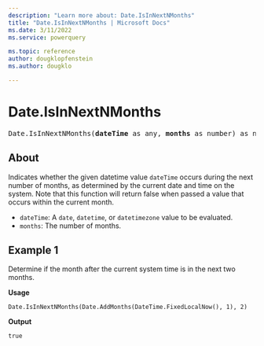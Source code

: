 ```yaml
---
description: "Learn more about: Date.IsInNextNMonths"
title: "Date.IsInNextNMonths | Microsoft Docs"
ms.date: 3/11/2022
ms.service: powerquery

ms.topic: reference
author: dougklopfenstein
ms.author: dougklo

---
```

# Date.IsInNextNMonths

<pre>
Date.IsInNextNMonths(<b>dateTime</b> as any, <b>months</b> as number) as nullable logical
</pre>

## About

Indicates whether the given datetime value `dateTime` occurs during the next number of months, as determined by the current date and time on the system. Note that this function will return false when passed a value that occurs within the current month.

* `dateTime`: A `date`, `datetime`, or `datetimezone` value to be evaluated.
* `months`: The number of months.

## Example 1

Determine if the month after the current system time is in the next two months.

**Usage**

```powerquery-m
Date.IsInNextNMonths(Date.AddMonths(DateTime.FixedLocalNow(), 1), 2)
```

**Output**

`true`
